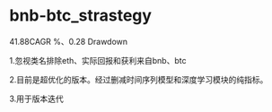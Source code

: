 # bnb-btc_strastegy
41.88CAGR %、0.28 Drawdown


1.忽视类名排除eth、实际回报和获利来自bnb、btc

2.目前是超优化的版本。经过删减时间序列模型和深度学习模块的纯指标。

3.用于版本迭代
